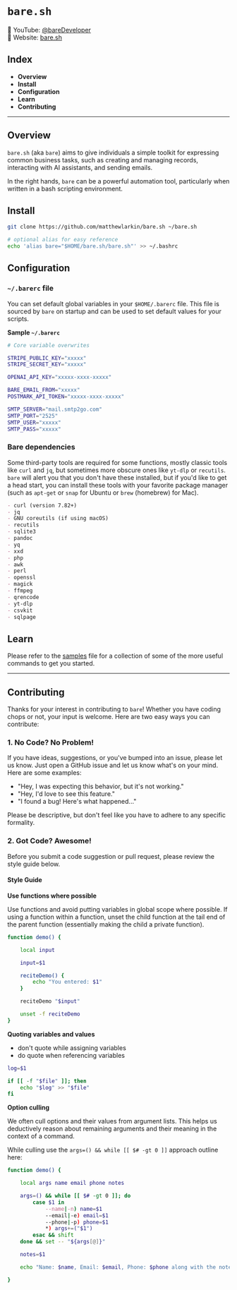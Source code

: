 # `bare.sh`

🎥 YouTube: [@bareDeveloper](https://youtube.com/@bareDeveloper)  
🔖 Website: [bare.sh](https://bare.sh)  

## Index

- **Overview**
- **Install**
- **Configuration**
- **Learn**
- **Contributing**

- - -

## Overview

`bare.sh` (aka `bare`) aims to give individuals a simple toolkit for expressing common business tasks, such as creating and managing records, interacting with AI assistants, and sending emails.

In the right hands, `bare` can be a powerful automation tool, particularly when written in a bash scripting environment.

## Install

```bash
git clone https://github.com/matthewlarkin/bare.sh ~/bare.sh

# optional alias for easy reference
echo 'alias bare="$HOME/bare.sh/bare.sh"' >> ~/.bashrc
```

## Configuration

### `~/.barerc` file
You can set default global variables in your `$HOME/.barerc` file. This file is sourced by `bare` on startup and can be used to set default values for your scripts.

**Sample `~/.barerc`**
```bash
# Core variable overwrites

STRIPE_PUBLIC_KEY="xxxxx"
STRIPE_SECRET_KEY="xxxxx"

OPENAI_API_KEY="xxxxx-xxxx-xxxxx"

BARE_EMAIL_FROM="xxxxx"
POSTMARK_API_TOKEN="xxxxx-xxxx-xxxxx"

SMTP_SERVER="mail.smtp2go.com"
SMTP_PORT="2525"
SMTP_USER="xxxxx"
SMTP_PASS="xxxxx"
```

### Bare dependencies

Some third-party tools are required for some functions, mostly classic tools like `curl` and `jq`, but sometimes more obscure ones like `yt-dlp` or `recutils`. `bare` will alert you that you don't have these installed, but if you'd like to get a head start, you can install these tools with your favorite package manager (such as `apt-get` or `snap` for Ubuntu or `brew` (homebrew) for Mac).

```md
- curl (version 7.82+)
- jq
- GNU coreutils (if using macOS)
- recutils
- sqlite3
- pandoc
- yq
- xxd
- php
- awk
- perl
- openssl
- magick
- ffmpeg
- qrencode
- yt-dlp
- csvkit
- sqlpage
```

## Learn

Please refer to the [samples](samples.md) file for a collection of some of the more useful commands to get you started.

- - - - -

## Contributing

Thanks for your interest in contributing to `bare`! Whether you have coding chops or not, your input is welcome. Here are two easy ways you can contribute:

### 1. No Code? No Problem!

If you have ideas, suggestions, or you've bumped into an issue, please let us know. Just open a GitHub issue and let us know what's on your mind. Here are some examples:

- "Hey, I was expecting this behavior, but it's not working."
- "Hey, I'd love to see this feature."
- "I found a bug! Here's what happened..."

Please be descriptive, but don't feel like you have to adhere to any specific formality.

### 2. Got Code? Awesome!

Before you submit a code suggestion or pull request, please review the style guide below.

#### Style Guide

**Use functions where possible**

Use functions and avoid putting variables in global scope where possible. If using a function within a function, unset the child function at the tail end of the parent function (essentially making the child a private function).

```bash
function demo() {

    local input

    input=$1

    reciteDemo() {
		echo "You entered: $1"
    }

    reciteDemo "$input"

    unset -f reciteDemo
}
```

**Quoting variables and values**

- don't quote while assigning variables
- do quote when referencing variables

```bash
log=$1

if [[ -f "$file" ]]; then
	echo "$log" >> "$file"
fi
```

**Option culling**

We often cull options and their values from argument lists. This helps us deductively reason about remaining arguments and their meaning in the context of a command.

While culling use the `args=() && while [[ $# -gt 0 ]]` approach outline here:

```bash
function demo() {

	local args name email phone notes

	args=() && while [[ $# -gt 0 ]]; do
		case $1 in
			--name|-n) name=$1
			--email|-e) email=$1
			--phone|-p) phone=$1
			*) args+=("$1")
		esac && shift
	done && set -- "${args[@]}"

	notes=$1

	echo "Name: $name, Email: $email, Phone: $phone along with the notes: $notes"

}
```
